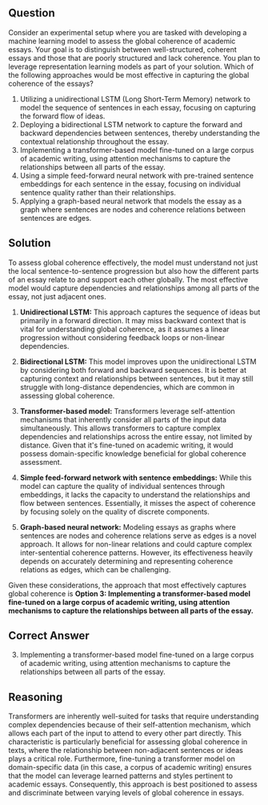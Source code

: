 ## Question

Consider an experimental setup where you are tasked with developing a machine learning model to assess the global coherence of academic essays. Your goal is to distinguish between well-structured, coherent essays and those that are poorly structured and lack coherence. You plan to leverage representation learning models as part of your solution. Which of the following approaches would be most effective in capturing the global coherence of the essays?

1. Utilizing a unidirectional LSTM (Long Short-Term Memory) network to model the sequence of sentences in each essay, focusing on capturing the forward flow of ideas.
2. Deploying a bidirectional LSTM network to capture the forward and backward dependencies between sentences, thereby understanding the contextual relationship throughout the essay.
3. Implementing a transformer-based model fine-tuned on a large corpus of academic writing, using attention mechanisms to capture the relationships between all parts of the essay.
4. Using a simple feed-forward neural network with pre-trained sentence embeddings for each sentence in the essay, focusing on individual sentence quality rather than their relationships.
5. Applying a graph-based neural network that models the essay as a graph where sentences are nodes and coherence relations between sentences are edges.

## Solution

To assess global coherence effectively, the model must understand not just the local sentence-to-sentence progression but also how the different parts of an essay relate to and support each other globally. The most effective model would capture dependencies and relationships among all parts of the essay, not just adjacent ones.

1. **Unidirectional LSTM:** This approach captures the sequence of ideas but primarily in a forward direction. It may miss backward context that is vital for understanding global coherence, as it assumes a linear progression without considering feedback loops or non-linear dependencies.

2. **Bidirectional LSTM:** This model improves upon the unidirectional LSTM by considering both forward and backward sequences. It is better at capturing context and relationships between sentences, but it may still struggle with long-distance dependencies, which are common in assessing global coherence.

3. **Transformer-based model:** Transformers leverage self-attention mechanisms that inherently consider all parts of the input data simultaneously. This allows transformers to capture complex dependencies and relationships across the entire essay, not limited by distance. Given that it's fine-tuned on academic writing, it would possess domain-specific knowledge beneficial for global coherence assessment. 

4. **Simple feed-forward network with sentence embeddings:** While this model can capture the quality of individual sentences through embeddings, it lacks the capacity to understand the relationships and flow between sentences. Essentially, it misses the aspect of coherence by focusing solely on the quality of discrete components.

5. **Graph-based neural network:** Modeling essays as graphs where sentences are nodes and coherence relations serve as edges is a novel approach. It allows for non-linear relations and could capture complex inter-sentential coherence patterns. However, its effectiveness heavily depends on accurately determining and representing coherence relations as edges, which can be challenging.

Given these considerations, the approach that most effectively captures global coherence is **Option 3: Implementing a transformer-based model fine-tuned on a large corpus of academic writing, using attention mechanisms to capture the relationships between all parts of the essay.** 

## Correct Answer

3. Implementing a transformer-based model fine-tuned on a large corpus of academic writing, using attention mechanisms to capture the relationships between all parts of the essay.

## Reasoning

Transformers are inherently well-suited for tasks that require understanding complex dependencies because of their self-attention mechanism, which allows each part of the input to attend to every other part directly. This characteristic is particularly beneficial for assessing global coherence in texts, where the relationship between non-adjacent sentences or ideas plays a critical role. Furthermore, fine-tuning a transformer model on domain-specific data (in this case, a corpus of academic writing) ensures that the model can leverage learned patterns and styles pertinent to academic essays. Consequently, this approach is best positioned to assess and discriminate between varying levels of global coherence in essays.